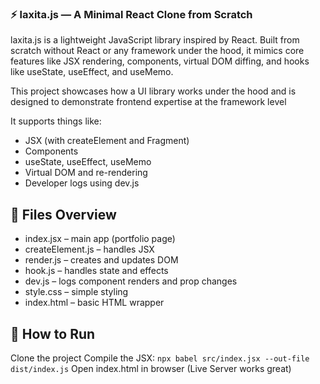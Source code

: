 ### ⚡ laxita.js — A Minimal React Clone from Scratch
laxita.js is a lightweight JavaScript library inspired by React. Built from scratch without React or any framework under the hood, it mimics core features like JSX rendering, components, virtual DOM diffing, and hooks like useState, useEffect, and useMemo.

This project showcases how a UI library works under the hood and is designed to demonstrate frontend expertise at the framework level

It supports things like:
- JSX (with createElement and Fragment)
- Components
- useState, useEffect, useMemo
- Virtual DOM and re-rendering
- Developer logs using dev.js

## 📁 Files Overview
- index.jsx – main app (portfolio page)
- createElement.js – handles JSX
- render.js – creates and updates DOM
- hook.js – handles state and effects
- dev.js – logs component renders and prop changes
- style.css – simple styling
- index.html – basic HTML wrapper

## 🔧 How to Run
Clone the project
Compile the JSX:
`npx babel src/index.jsx --out-file dist/index.js`
Open index.html in browser (Live Server works great)
